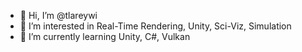 - 👋 Hi, I’m @tlareywi
- 👀 I’m interested in Real-Time Rendering, Unity, Sci-Viz, Simulation
- 🌱 I’m currently learning Unity, C#, Vulkan

<!---
tlareywi/tlareywi is a ✨ special ✨ repository because its `README.md` (this file) appears on your GitHub profile.
You can click the Preview link to take a look at your changes.
--->
